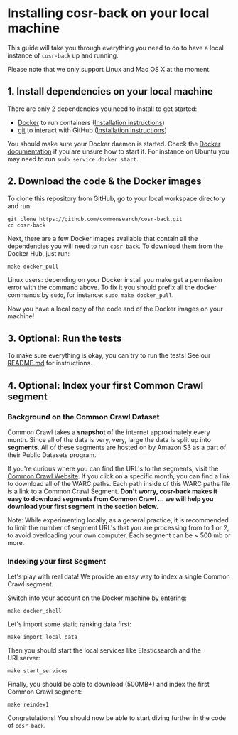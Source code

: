 # Installing cosr-back on your local machine

This guide will take you through everything you need to do to have a local instance of `cosr-back` up and running.

Please note that we only support Linux and Mac OS X at the moment.



## 1. Install dependencies on your local machine

There are only 2 dependencies you need to install to get started:

- [Docker](http://docker.com) to run containers ([Installation instructions](https://docs.docker.com/engine/installation/))
- [git](http://git-scm.com) to interact with GitHub ([Installation instructions](https://help.github.com/articles/set-up-git/))

You should make sure your Docker daemon is started. Check the [Docker documentation](https://docs.docker.com/engine/installation/) if you are unsure how to start it. For instance on Ubuntu you may need to run `sudo service docker start`.



## 2. Download the code & the Docker images

To clone this repository from GitHub, go to your local workspace directory and run:

```
git clone https://github.com/commonsearch/cosr-back.git
cd cosr-back
```

Next, there are a few Docker images available that contain all the dependencies you will need to run `cosr-back`. To download them from the Docker Hub, just run:

```
make docker_pull
```

Linux users: depending on your Docker install you make get a permission error with the command above. To fix it you should prefix all the docker commands by `sudo`, for instance: `sudo make docker_pull`.

Now you have a local copy of the code and of the Docker images on your machine!



## 3. Optional: Run the tests

To make sure everything is okay, you can try to run the tests! See our [README.md](/README.md) for instructions.


## 4. Optional: Index your first Common Crawl segment

### Background on the Common Crawl Dataset

Common Crawl takes a **snapshot** of the internet approximately every month.  Since all of the data is very, very, large the data is split up into **segments**.  All of these segments are hosted on by Amazon S3 as a part of their Public Datasets program.

If you're curious where you can find the URL's to the segments, visit the [Common Crawl Website](http://commoncrawl.org/the-data/get-started/).  If you click on a specific month, you can find a link to download all of the WARC paths.  Each path inside of this WARC paths file is a link to a Common Crawl Segment.  **Don't worry, cosr-back makes it easy to download segments from Common Crawl ... we will help you download your first segment in the section below.**

Note: While experimenting locally, as a general practice, it is recommended to limit the number of segment URL's that you are processing from to 1 or 2, to avoid overloading your own computer.  Each segment can be ~ 500 mb or more.

### Indexing your first Segment

Let's play with real data! We provide an easy way to index a single Common Crawl segment.

Switch into your account on the Docker machine by entering:

```
make docker_shell
```

Let's import some static ranking data first:

```
make import_local_data
```

Then you should start the local services like Elasticsearch and the URLserver:

```
make start_services
```

Finally, you should be able to download (500MB+) and index the first Common Crawl segment:

```
make reindex1
```

Congratulations! You should now be able to start diving further in the code of `cosr-back`.
